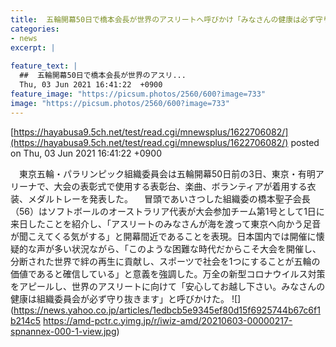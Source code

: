 ```yaml
---
title:  五輪開幕50日で橋本会長が世界のアスリートへ呼びかけ「みなさんの健康は必ず守り抜く」  
categories:
- news
excerpt: |
  
feature_text: |
  ##  五輪開幕50日で橋本会長が世界のアスリ...
  Thu, 03 Jun 2021 16:41:22  +0900
feature_image: "https://picsum.photos/2560/600?image=733"
image: "https://picsum.photos/2560/600?image=733"
---
```


[https://hayabusa9.5ch.net/test/read.cgi/mnewsplus/1622706082/](https://hayabusa9.5ch.net/test/read.cgi/mnewsplus/1622706082/)
posted on Thu, 03 Jun 2021 16:41:22  +0900

<!--more-->

　東京五輪・パラリンピック組織委員会は五輪開幕50日前の3日、東京・有明アリーナで、大会の表彰式で使用する表彰台、楽曲、ボランティアが着用する衣装、メダルトレーを発表した。 　冒頭であいさつした組織委の橋本聖子会長（56）はソフトボールのオーストラリア代表が大会参加チーム第1号として1日に来日したことを紹介し、「アスリートのみなさんが海を渡って東京へ向かう足音が聞こえてくる気がする」と開幕間近であることを表現。日本国内では開催に懐疑的な声が多い状況ながら、「このような困難な時代だからこそ大会を開催し、分断された世界で絆の再生に貢献し、スポーツで社会を1つにすることが五輪の価値であると確信している」と意義を強調した。万全の新型コロナウイルス対策をアピールし、世界のアスリートに向けて「安心してお越し下さい。みなさんの健康は組織委員会が必ず守り抜きます」と呼びかけた。 ![](https://news.yahoo.co.jp/articles/1edbcb5e9345ef80d15f6925744b67c6f1b214c5 https://amd-pctr.c.yimg.jp/r/iwiz-amd/20210603-00000217-spnannex-000-1-view.jpg)
